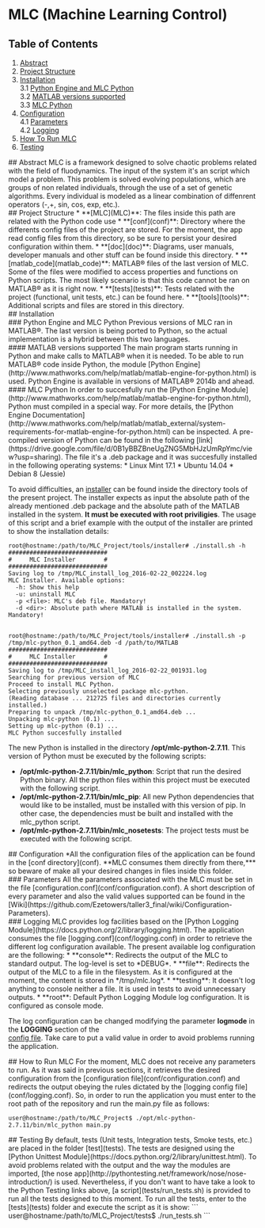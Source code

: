 # MLC (Machine Learning Control)

## Table of Contents
1. [Abstract](#abstract)
2. [Project Structure](#project_structure)
3. [Installation](#installation)  
3.1 [Python Engine and MLC Python](#python_engine_and_mlc_python)    
3.2 [MATLAB versions supported](#matlab_versions_supported)    
3.3 [MLC Python](#mlc_python)  
4. [Configuration](#configuration)  
4.1 [Parameters](#parameters)  
4.2 [Logging](#logging)
5. [How To Run MLC](#how_to_run_mlc)
6. [Testing](#testing)

<div id='abstract'/>
## Abstract
MLC is a framework designed to solve chaotic problems related with the field of fluodynamics.  
The input of the system it's an script which model a problem. This problem is solved evolving populations, which are groups of non related individuals, through the use of a set of genetic algorithms. Every individual is modeled as a linear combination of diffenrent operators (-,+, sin, cos, exp, etc.).

<div id='project_structure'/>
## Project Structure
* **[MLC](MLC)**: The files inside this path are related with the Python code use
* **[conf](conf)**: Directory where the differents config files of the project are stored. For the moment, the app read config files from this directory, so be sure to persist your desired configuration within them.
* **[doc](doc)**: Diagrams, user manuals, developer manuals and other stuff can be found inside this directory.
* **[matlab_code](matlab_code)**: MATLAB&reg; files of the last version of MLC. Some of the files were modified to access properties and functions on Python scripts. The most likely scenario is that this code cannot be ran on MATLAB&reg; as it is right now.
* **[tests](tests)**: Tests related with the project (functional, unit tests, etc.) can be found here.
* **[tools](tools)**: Additional scripts and files are stored in this directory.

<div id='installation'/>
## Installation

<div id='python_engine_and_mlc_python'/>
### Python Engine and MLC Python
Previous versions of MLC ran in MATLAB&reg;. The last version is being ported to Python, so the actual implementation is a hybrid between this two languages.  

<div id='matlab_versions_supported'/>
#### MATLAB versions supported
The main program starts running in Python and make calls to MATLAB&reg; when it is needed. To be able to run MATLAB&reg; code inside Python, the module [Python Engine](http://www.mathworks.com/help/matlab/matlab-engine-for-python.html) is used.  
Python Engine is available in versions of MATLAB&reg; 2014b and ahead.

<div id='mlc_python'/>
#### MLC Python
In order to succesfully run the [Python Engine Module](http://www.mathworks.com/help/matlab/matlab-engine-for-python.html), Python must compiled in a special way. For more details, the [Python Engine Documentation](http://www.mathworks.com/help/matlab/matlab_external/system-requirements-for-matlab-engine-for-python.html) can be inspected.  
A pre-compiled version of Python can be found in the following [link](https://drive.google.com/file/d/0B1yBBZBneUgZNG5MbHJzUmRpYmc/view?usp=sharing). The file it's a .deb package and it was succesfully installed in the following operating systems:
* Linux Mint 17.1
* Ubuntu 14.04
* Debian 8 (Jessie)


To avoid difficulties, an [installer](tools/installer/install.sh) can be found inside the directory tools of the present project. The installer expects as input the absolute path of the already mentioned .deb package and the absolute path of the MATLAB installed in the system. **It must be executed with root priviligies**. The usage of this script and a brief example with the output of the installer are printed to show the installation details:

```
root@hostname:/path/to/MLC_Project/tools/installer# ./install.sh -h
############################
#     MLC Installer        #
############################
Saving log to /tmp/MLC_install_log_2016-02-22_002224.log
MLC Installer. Available options:
  -h: Show this help
  -u: uninstall MLC
  -p <file>: MLC's deb file. Mandatory!
  -d <dir>: Absolute path where MATLAB is installed in the system. Mandatory!


root@hostname:/path/to/MLC_Project/tools/installer# ./install.sh -p /tmp/mlc-python_0.1_amd64.deb -d /path/to/MATLAB
############################
#     MLC Installer        #
############################
Saving log to /tmp/MLC_install_log_2016-02-22_001931.log
Searching for previous version of MLC
Proceed to install MLC Python.
Selecting previously unselected package mlc-python.
(Reading database ... 212725 files and directories currently installed.)
Preparing to unpack /tmp/mlc-python_0.1_amd64.deb ...
Unpacking mlc-python (0.1) ...
Setting up mlc-python (0.1) ...
MLC Python succesfully installed
```

The new Python is installed in the directory **/opt/mlc-python-2.7.11**. This version of Python must be executed by the following scripts:
* **/opt/mlc-python-2.7.11/bin/mlc_python**: Script that run the desired Python binary. All the python files within this project must be executed with the following script.
* **/opt/mlc-python-2.7.11/bin/mlc_pip**: All new Python dependencies that would like to be installed, must be installed with this version of pip. In other case, the dependencies must be built and installed with the mlc_python script.
* **/opt/mlc-python-2.7.11/bin/mlc_nosetests**: The project tests must be executed with the following script.

<div id='configuration'/>
## Configuration
*All the configuration files of the application can be found in the [conf directory](conf). **MLC consumes them directly
from there,*** so beware of make all your desired changes in files inside this folder.

<div id='parameters'/>
### Parameters
All the parameters associated with the MLC must be set in the file [configuration.conf](conf/configuration.conf).  
A short description of every parameter and also the valid values supported can be found in the [Wiki](https://github.com/Ezetowers/taller3_final/wiki/Configuration-Parameters).

<div id='logging'/>
### Logging
MLC provides log facilities based on the [Python Logging Module](https://docs.python.org/2/library/logging.html). The   application consumes the file [logging.conf](conf/logging.conf) in order to retrieve the different log configuration   available. The present available log configuration are the following:
* **console**: Redirects the output of the MLC to standard output. The log-level is set to *DEBUG*.
* **file**: Redirects the output of the MLC to a file in the filesystem. As it is configured at the moment, the  
content is stored in */tmp/mlc.log*.
* **testing**: It doesn't log anything to console neither a file. It is used in tests to avoid unnecessary outputs.   
* **root**: Default Python Logging Module log configuration. It is configured as console mode.

The log configuration can be changed modifying the parameter **logmode** in the **LOGGING** section of the  
[config file](conf/configuration.conf). Take care to put a valid value in order to avoid problems running the application.

<div id='how_to_run_MLC'/>
## How to Run MLC
For the moment, MLC does not receive any parameters to run. As it was said in previous sections, it retrieves the  
desired configuration from the [configuration file](conf/configuration.conf) and redirects the output obeying the rules dictated by the [logging config file](conf/logging.conf).  
So, in order to run the application you must enter to the root path of the repository and run the main.py file as  
follows:

```
user@hostname:/path/to/MLC_Project$ ./opt/mlc-python-2.7.11/bin/mlc_python main.py
```

<div id='testing'/>
## Testing
By default, tests (Unit tests, Integration tests, Smoke tests, etc.) are placed in the folder [test](tests).  
The tests are designed using the [Python Unittest Module](https://docs.python.org/2/library/unittest.html). To avoid
problems related with the output and the way the modules are imported,
[the nose app](http://pythontesting.net/framework/nose/nose-introduction/) is used.  
Nevertheless, if you don't want to have take a look to the Python Testing links above, [a script](tests/run_tests.sh) is provided to run all the tests designed to this moment.  
To run all the tests, enter to the [tests](tests) folder and execute the script as it is show:
```
user@hostname:/path/to/MLC_Project/tests$ ./run_tests.sh
```
